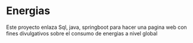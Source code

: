 # Energias
Este proyecto enlaza Sql, java, springboot para hacer una pagina web con fines divulgativos sobre el consumo de energias a nivel global

